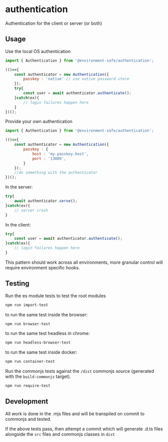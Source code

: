 authentication
============================

Authentication for the client or server (or both)

Usage
-----

Use the local OS authentication

```javascript
import { Authentication } from '@environment-safe/authentication';

(()=>{
    const authenticator = new Authentication({
        passkey : 'native' // use native password store
    });
    try{
        const user = await authenticator.authenticate();
    }catch(ex){
        // login failures happen here
    }
})();
```

Provide your own authentication

```javascript
import { Authentication } from '@environment-safe/authentication';

(()=>{
    const authenticator = new Authentication({
        passkey : {
            host : 'my.passkey.host',
            port : '13009',
        }
    });
    //do something with the authenticator
})();
```

In the server:

```javascript
try{
    await authenticator.serve();
}catch(ex){
    // server crash
}
```

In the client:

```javascript
try{
    const user = await authenticator.authenticate();
}catch(ex){
    // login failures happen here
}
```

This pattern should work across all environments, more granular control will require environment specific hooks.

Testing
-------

Run the es module tests to test the root modules
```bash
npm run import-test
```
to run the same test inside the browser:

```bash
npm run browser-test
```
to run the same test headless in chrome:
```bash
npm run headless-browser-test
```

to run the same test inside docker:
```bash
npm run container-test
```

Run the commonjs tests against the `/dist` commonjs source (generated with the `build-commonjs` target).
```bash
npm run require-test
```

Development
-----------
All work is done in the .mjs files and will be transpiled on commit to commonjs and tested.

If the above tests pass, then attempt a commit which will generate .d.ts files alongside the `src` files and commonjs classes in `dist`

